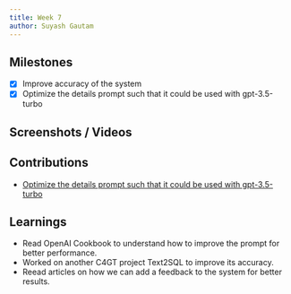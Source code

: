 ```yaml
---
title: Week 7
author: Suyash Gautam
---
```


## Milestones
- [x] Improve accuracy of the system
- [x] Optimize the details prompt such that it could be used with gpt-3.5-turbo

## Screenshots / Videos 

## Contributions

- [Optimize the details prompt such that it could be used with gpt-3.5-turbo](https://github.com/Sunbird-cQube/cQubeChat/issues/15)

## Learnings

- Read OpenAI Cookbook to understand how to improve the prompt for better performance.
- Worked on another C4GT project Text2SQL to improve its accuracy.
- Reead articles on how we can add a feedback to the system for better results.